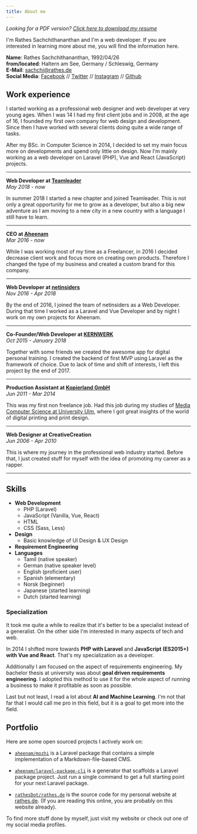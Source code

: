 ```yaml
---
title: About me
---
```


*Looking for a PDF version? [Click here to download my resume](/resume)*

I'm Rathes Sachchithananthan and I'm a web developer. If you are interested in learning more about me, you will find the information here.

**Name**: Rathes Sachchithananthan, 1992/04/26\
**from/located**: Haltern am See, Germany / Schleswig, Germany\
**E-Mail**: [sachchi@rathes.de](mailto:sachchi@rathes.de)\
**Social Media**: [Facebook]() // [Twitter](https://twitter.com/rswebdesigner) // [Instagram](https://instagram.com/tamizhographer) // [Github](https://github.com/rathesDot)

## Work experience

I started working as a professional web designer and web developer at very young ages. When I was 14 I had my first client jobs and in 2008, at the age of 16, I founded my first own company for web design and development. Since then I have worked with several clients doing quite a wide range of tasks.

After my BSc. in Computer Science in 2014, I decided to set my main focus more on developments and spend only little on design. Now I'm mainly working as a web developer on Laravel (PHP), Vue and React (JavaScript) projects.

---
**Web Developer at [Teamleader](https://www.teamleader.eu/)**\
*May 2018 - now*

In summer 2018 I started a new chapter and joined Teamleader. This is not only a great opportunity for me to grow as a developer, but also a big new adventure as I am moving to a new city in a new country with a language I still have to learn.

---

**CEO at [Aheenam](https://aheenam.com)**\
*Mar 2016 - now*

While I was working most of my time as a Freelancer, in 2016 I decided decrease client work and focus more on creating own products. Therefore I changed the type of my business and created a custom brand for this company.

---

**Web Developer at [netinsiders](https://netinsiders.de)**\
*Nov 2016 - Apr 2018*

By the end of 2016, I joined the team of netinsiders as a Web Developer. During that time I worked as a Laravel and Vue Developer and by night I work on my own projects for Aheenam.

---

**Co-Founder/Web Developer at [KERNWERK](https://kernwerk.de)**\
*Oct 2015 - January 2018*

Together with some friends we created the awesome app for digital personal training. I created the backend of first MVP using Laravel as the framework of choice. Due to lack of time and shift of interests, I left this project by the end of 2017.

---

**Production Assistant at [Kopierland GmbH](http://kopierland.de/ulm.html)**\
*Jun 2011 - Mar 2014*

This was my first non freelance job. Had this job during my studies of [Media Computer Science at University Ulm](https://www.uni-ulm.de/in/mi/), where I got great insights of the world of digital printing and print design.

---

**Web Designer at CreativeCreation**\
*Jun 2006 - Apr 2010*

This is where my journey in the professional web industry started. Before that, I just created stuff for myself with the idea of promoting my career as a rapper.

---

## Skills

- **Web Development**
  - PHP (Laravel)
  - JavaScript (Vanilla, Vue, React)
  - HTML
  - CSS (Sass, Less)
- **Design**
  - Basic knowledge of UI Design & UX Design
- **Requirement Engineering**
- **Languages**
  - Tamil (native speaker)
  - German (native speaker level)
  - English (proficient user)
  - Spanish (elementary)
  - Norsk (beginner)
  - Japanese (started learning)
  - Dutch (started learning)

### Specialization

It took me quite a while to realize that it's better to be a specialist instead of a generalist. On the other side I'm interested in many aspects of tech and web.

In 2014 I shifted more towards **PHP with Laravel** and **JavaScript (ES2015+) with Vue and React**. That's my specialization as a developer.

Additionally I am focused on the aspect of requirements engineering. My bachelor thesis at university was about **goal driven requirements engineering**. I adopted this method to use it for the whole aspect of running a business to make it profitable as soon as possible.

Last but not least, I read a lot about **AI and Machine Learning**. I'm not that far that I would call me pro in this field, but it is a goal to get more into the field.

## Portfolio

Here are some open sourced projects I actively work on:

- [`aheenam/mozhi`](https://github.com/Aheenam/mozhi) is a Laravel package that contains a simple implementation of a Markdown-file-based CMS.

- [`aheenam/laravel-package-cli`](https://github.com/Aheenam/laravel-package-cli) is a generator that scaffolds a Laravel package project. Just run a single command to get a full starting point for your next Laravel package.

- [`rathesDot/rathes.de`](https://github.com/rathesDot/rathes.de) is the source code for my personal website at [rathes.de](https://rathes.de). (If you are reading this online, you are probably on this website already).

To find more stuff done by myself, just visit my website or check out one of my social media profiles.